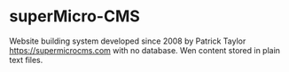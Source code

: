 # superMicro-CMS
Website building system developed since 2008 by Patrick Taylor https://supermicrocms.com with no database. Wen content stored in plain text files.
